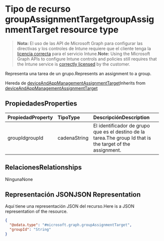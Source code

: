 # <a name="groupassignmenttarget-resource-type"></a><span data-ttu-id="57ef4-101">Tipo de recurso groupAssignmentTarget</span><span class="sxs-lookup"><span data-stu-id="57ef4-101">groupAssignmentTarget resource type</span></span>

> <span data-ttu-id="57ef4-102">**Nota:** El uso de las API de Microsoft Graph para configurar las directivas y los controles de Intune requiere que el cliente tenga la [licencia correcta](https://go.microsoft.com/fwlink/?linkid=839381) para el servicio Intune.</span><span class="sxs-lookup"><span data-stu-id="57ef4-102">**Note:** Using the Microsoft Graph APIs to configure Intune controls and policies still requires that the Intune service is [correctly licensed](https://go.microsoft.com/fwlink/?linkid=839381) by the customer.</span></span>

<span data-ttu-id="57ef4-103">Representa una tarea de un grupo.</span><span class="sxs-lookup"><span data-stu-id="57ef4-103">Represents an assignment to a group.</span></span>

<span data-ttu-id="57ef4-104">Hereda de [deviceAndAppManagementAssignmentTarget](../resources/intune_deviceconfig_deviceandappmanagementassignmenttarget.md)</span><span class="sxs-lookup"><span data-stu-id="57ef4-104">Inherits from [deviceAndAppManagementAssignmentTarget](../resources/intune_deviceconfig_deviceandappmanagementassignmenttarget.md)</span></span>

## <a name="properties"></a><span data-ttu-id="57ef4-105">Propiedades</span><span class="sxs-lookup"><span data-stu-id="57ef4-105">Properties</span></span>
|<span data-ttu-id="57ef4-106">Propiedad</span><span class="sxs-lookup"><span data-stu-id="57ef4-106">Property</span></span>|<span data-ttu-id="57ef4-107">Tipo</span><span class="sxs-lookup"><span data-stu-id="57ef4-107">Type</span></span>|<span data-ttu-id="57ef4-108">Descripción</span><span class="sxs-lookup"><span data-stu-id="57ef4-108">Description</span></span>|
|:---|:---|:---|
|<span data-ttu-id="57ef4-109">groupId</span><span class="sxs-lookup"><span data-stu-id="57ef4-109">groupId</span></span>|<span data-ttu-id="57ef4-110">cadena</span><span class="sxs-lookup"><span data-stu-id="57ef4-110">String</span></span>|<span data-ttu-id="57ef4-111">El identificador de grupo que es el destino de la tarea.</span><span class="sxs-lookup"><span data-stu-id="57ef4-111">The group Id that is the target of the assignment.</span></span>|

## <a name="relationships"></a><span data-ttu-id="57ef4-112">Relaciones</span><span class="sxs-lookup"><span data-stu-id="57ef4-112">Relationships</span></span>
<span data-ttu-id="57ef4-113">Ninguna</span><span class="sxs-lookup"><span data-stu-id="57ef4-113">None</span></span>
## <a name="json-representation"></a><span data-ttu-id="57ef4-114">Representación JSON</span><span class="sxs-lookup"><span data-stu-id="57ef4-114">JSON Representation</span></span>
<span data-ttu-id="57ef4-115">Aquí tiene una representación JSON del recurso.</span><span class="sxs-lookup"><span data-stu-id="57ef4-115">Here is a JSON representation of the resource.</span></span>
<!-- {
  "blockType": "resource",
  "keyProperty": "id",
  "@odata.type": "microsoft.graph.groupAssignmentTarget"
}
-->
``` json
{
  "@odata.type": "#microsoft.graph.groupAssignmentTarget",
  "groupId": "String"
}
```



